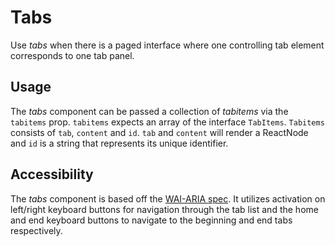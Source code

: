 # Tabs
Use *tabs* when there is a paged interface where one controlling tab element corresponds to one tab panel.

## Usage
The *tabs* component can be passed a collection of *tabitems* via the `tabitems` prop. `tabitems` expects an array of the interface `TabItems`. `Tabitems` consists of `tab`, `content` and `id`. `tab` and `content` will render a ReactNode and `id` is a string that represents its unique identifier.

## Accessibility
The *tabs* component is based off the [WAI-ARIA spec](https://www.w3.org/TR/wai-aria-practices-1.1/#tabpanel). It utilizes activation on left/right keyboard buttons for navigation through the tab list and the home and end keyboard buttons to navigate to the beginning and end tabs respectively.
